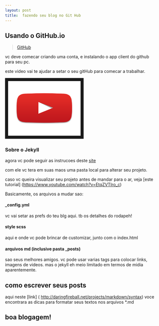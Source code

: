 ```yaml
---
layout: post
title:  fazendo seu blog no Git Hub
---
```


## Usando o GitHub.io ##

> [GitHub](http://github.io)

vc deve comecar criando uma conta, e instalando o app client do github para seu pc.

este video vai te ajudar a setar o seu gitHub para comecar a trabalhar.

<a href="https://www.youtube.com/watch?v=jVeNnHy65Rs
" target="_blank"><img src="/images/yt.png" 
alt="tutotial jekyll" width="240" height="180" border="10" /></a>


### Sobre o Jekyll ##

agora vc pode seguir as instrucoes deste [site](http://www.jekyllnow.com/)

com ele vc tera em suas maos uma pasta local para alterar seu projeto.

caso vc queira visualizar seu projeto antes de mandar para o ar, veja [este tutorial] (https://www.youtube.com/watch?v=EtqZVTIro_c)

Basicamente, os arquivos a mudar sao:

#### _config.yml ####

vc vai setar as prefs do teu blg aqui. tb os detalhes do rodapeh!

#### style scss ####

aqui e onde vc pode brincar de customizar, junto com o index.html

#### arquivos md (inclusive pasta _posts)  ####

sao seus melhores amigos. vc pode usar varias tags para colocar links, imagens de videos. mas o jekyll eh meio limitado em termos de midia aparentemente.



## como escrever seus posts


aqui neste [link] ( http://daringfireball.net/projects/markdown/syntax) voce encontrara as dicas para formatar seus textos nos arquivos *.md

## boa blogagem!

